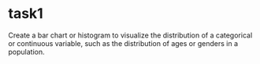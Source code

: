 # task1
Create a bar chart or histogram to visualize the distribution of a categorical or continuous variable, such as the distribution of ages or genders in a population.
